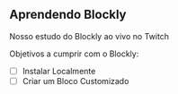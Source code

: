 ## Aprendendo Blockly

Nosso estudo do Blockly ao vivo no Twitch

Objetivos a cumprir com o Blockly:

- [ ] Instalar Localmente
- [ ] Criar um Bloco Customizado
